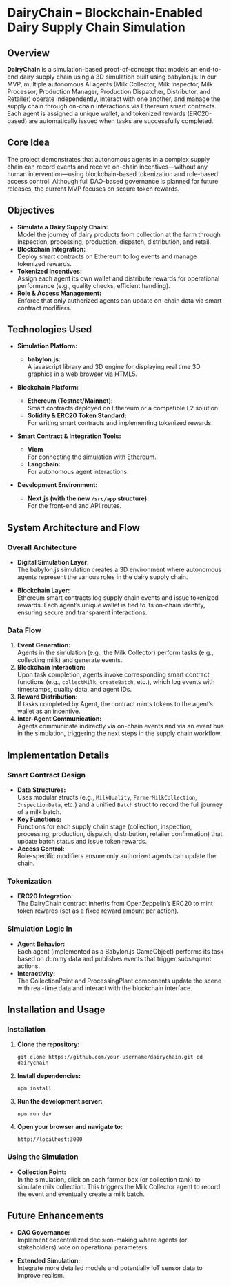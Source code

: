 # DairyChain – Blockchain-Enabled Dairy Supply Chain Simulation

## Overview

**DairyChain** is a simulation-based proof-of-concept that models an end-to-end dairy supply chain using a 3D simulation built using babylon.js. In our MVP, multiple autonomous AI agents (Milk Collector, Milk Inspector, Milk Processor, Production Manager, Production Dispatcher, Distributor, and Retailer) operate independently, interact with one another, and manage the supply chain through on-chain interactions via Ethereum smart contracts. Each agent is assigned a unique wallet, and tokenized rewards (ERC20-based) are automatically issued when tasks are successfully completed.

## Core Idea

The project demonstrates that autonomous agents in a complex supply chain can record events and receive on-chain incentives—without any human intervention—using blockchain-based tokenization and role-based access control. Although full DAO-based governance is planned for future releases, the current MVP focuses on secure token rewards.

## Objectives

-   **Simulate a Dairy Supply Chain:**  
    Model the journey of dairy products from collection at the farm through inspection, processing, production, dispatch, distribution, and retail.
-   **Blockchain Integration:**  
    Deploy smart contracts on Ethereum to log events and manage tokenized rewards.
-   **Tokenized Incentives:**  
    Assign each agent its own wallet and distribute rewards for operational performance (e.g., quality checks, efficient handling).
-   **Role & Access Management:**  
    Enforce that only authorized agents can update on-chain data via smart contract modifiers.

## Technologies Used

-   **Simulation Platform:**
    -   **babylon.js:**  
        A javascript library and 3D engine for displaying real time 3D graphics in a web browser via HTML5.
  
-   **Blockchain Platform:**
    -   **Ethereum (Testnet/Mainnet):**  
        Smart contracts deployed on Ethereum or a compatible L2 solution.
    -   **Solidity & ERC20 Token Standard:**  
        For writing smart contracts and implementing tokenized rewards.
-   **Smart Contract & Integration Tools:**
    -   **Viem**  
        For connecting the simulation with Ethereum.
    -   **Langchain:**  
        For autonomous agent interactions.
-   **Development Environment:**
    -   **Next.js (with the new `/src/app` structure):**  
        For the front-end and API routes.

## System Architecture and Flow

### Overall Architecture

-   **Digital Simulation Layer:**  
    The babylon.js simulation creates a 3D environment where autonomous agents represent the various roles in the dairy supply chain.
    
-   **Blockchain Layer:**  
    Ethereum smart contracts log supply chain events and issue tokenized rewards. Each agent’s unique wallet is tied to its on-chain identity, ensuring secure and transparent interactions.
    

### Data Flow

1.  **Event Generation:**  
    Agents in the simulation (e.g., the Milk Collector) perform tasks (e.g., collecting milk) and generate events.
2.  **Blockchain Interaction:**  
    Upon task completion, agents invoke corresponding smart contract functions (e.g., `collectMilk`, `createBatch`, etc.), which log events with timestamps, quality data, and agent IDs.
3.  **Reward Distribution:**  
    If tasks completed by Agent, the contract mints tokens to the agent’s wallet as an incentive.
4.  **Inter-Agent Communication:**  
    Agents communicate indirectly via on-chain events and via an event bus in the simulation, triggering the next steps in the supply chain workflow.

## Implementation Details

### Smart Contract Design

-   **Data Structures:**  
    Uses modular structs (e.g., `MilkQuality`, `FarmerMilkCollection`, `InspectionData`, etc.) and a unified `Batch` struct to record the full journey of a milk batch.
-   **Key Functions:**  
    Functions for each supply chain stage (collection, inspection, processing, production, dispatch, distribution, retailer confirmation) that update batch status and issue token rewards.
-   **Access Control:**  
    Role-specific modifiers ensure only authorized agents can update the chain.

### Tokenization

-   **ERC20 Integration:**  
    The DairyChain contract inherits from OpenZeppelin’s ERC20 to mint token rewards (set as a fixed reward amount per action).

### Simulation Logic in

-   **Agent Behavior:**  
    Each agent (implemented as a Babylon.js GameObject) performs its task based on dummy data and publishes events that trigger subsequent actions.
-   **Interactivity:**  
    The CollectionPoint and ProcessingPlant components update the scene with real-time data and interact with the blockchain interface.


## Installation and Usage

### Installation

1.  **Clone the repository:**
   
  
    `git clone https://github.com/your-username/dairychain.git
    cd dairychain` 
    
2.  **Install dependencies:**
 
    
    `npm install` 
    
3.  **Run the development server:**
    
    
    `npm run dev` 
    
4.  **Open your browser and navigate to:**
    

    `http://localhost:3000` 
    

### Using the Simulation

-   **Collection Point:**  
    In the simulation, click on each farmer box (or collection tank) to simulate milk collection. This triggers the Milk Collector agent to record the event and eventually create a milk batch.

## Future Enhancements

-   **DAO Governance:**  
    Implement decentralized decision-making where agents (or stakeholders) vote on operational parameters.
    
-   **Extended Simulation:**  
    Integrate more detailed models and potentially IoT sensor data to improve realism.